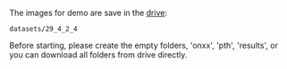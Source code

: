 The images for demo are save in the [drive](https://drive.google.com/drive/folders/1-f3TDycAgjHYhIojLQrKLHLZerYAkT7E?usp=drive_link):
```
datasets/29_4_2_4
```
Before starting, please create the empty folders, 'onxx', 'pth', 'results', or you can download all folders from drive directly.
